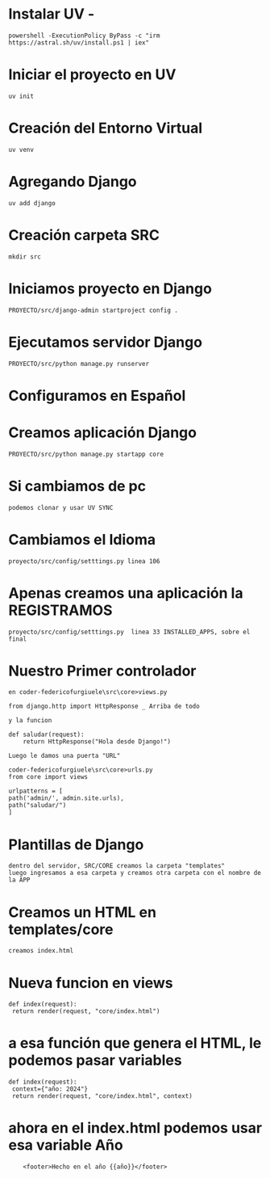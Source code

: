 
# Instalar UV -
    powershell -ExecutionPolicy ByPass -c "irm https://astral.sh/uv/install.ps1 | iex"
# Iniciar el proyecto en UV
    uv init 
# Creación del Entorno Virtual
    uv venv
# Agregando Django
    uv add django
# Creación carpeta SRC
    mkdir src
# Iniciamos proyecto en Django
    PROYECTO/src/django-admin startproject config .
# Ejecutamos servidor Django
    PROYECTO/src/python manage.py runserver
# Configuramos en Español

# Creamos aplicación Django
    PROYECTO/src/python manage.py startapp core

# Si cambiamos de pc
    podemos clonar y usar UV SYNC

# Cambiamos el Idioma
    proyecto/src/config/setttings.py linea 106

# Apenas creamos una aplicación la REGISTRAMOS
    proyecto/src/config/setttings.py  linea 33 INSTALLED_APPS, sobre el final

# Nuestro Primer controlador
    en coder-federicofurgiuele\src\core>views.py

    from django.http import HttpResponse _ Arriba de todo
    
    y la funcion 
    
    def saludar(request):
        return HttpResponse("Hola desde Django!")

    Luego le damos una puerta "URL"

    coder-federicofurgiuele\src\core>urls.py
    from core import views

    urlpatterns = [
    path('admin/', admin.site.urls),
    path("saludar/")
    ]

# Plantillas de Django
    dentro del servidor, SRC/CORE creamos la carpeta "templates"
    luego ingresamos a esa carpeta y creamos otra carpeta con el nombre de la APP

# Creamos un HTML en templates/core
    creamos index.html

# Nueva funcion en views

    def index(request):
     return render(request, "core/index.html")

# a esa función que genera el HTML, le podemos pasar variables

    def index(request):
     context={"año: 2024"}
     return render(request, "core/index.html", context)

# ahora en el index.html podemos usar esa variable Año
        <footer>Hecho en el año {{año}}</footer>